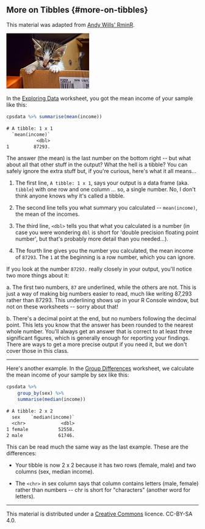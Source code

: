 ## More on Tibbles {#more-on-tibbles}

This material was adapted from
[Andy Wills' RminR](https://ajwills72.github.io/rminr/).



![Kitten that might be called Tibbles. Possibly. Image: [0x010C; CC BY-SA 4.0](https://commons.wikimedia.org/w/index.php?curid=42929793)](media/kitten.jpg)

In the [Exploring Data](#exploring-data-brief) worksheet, you got the mean
income of your sample like this:


```r
cpsdata %>% summarise(mean(income))
```

```
# A tibble: 1 x 1
  `mean(income)`
           <dbl>
1         87293.
```

The answer (the mean) is the last number on the bottom right -- but what about
all that other stuff in the output? What the hell is a tibble? You can safely
ignore the extra stuff but, if you're curious, here's what it all means...

1. The first line, `A tibble: 1 x 1`, says your output is a data frame (aka.
   `tibble`) with one row and one column ... so, a single number. No, I don't
   think anyone knows why it's called a tibble.

2. The second line tells you what summary you calculated -- `mean(income)`, the
   mean of the incomes.

3. The third line, `<dbl>` tells you that what you calculated is a number (in
   case you were wondering `dbl` is short for 'double precision floating point
   number', but that's probably more detail than you needed...).

4. The fourth line gives you the number you calculated, the mean income of
   `87293`. The `1` at the beginning is a row number, which you can ignore.

If you look at the number `87293.` really closely in your output, you'll notice
two more things about it:

a. The first two numbers, `87` are underlined, while the others are not. This is
just a way of making big numbers easier to read, much like writing 87,293 rather
than 87293. This underlining shows up in your R Console window, but not on these
worksheets -- sorry about that!

b. There's a decimal point at the end, but no numbers following the decimal
point. This lets you know that the answer has been rounded to the nearest whole
number. You'll always get an answer that is correct to at least three
significant figures, which is generally enough for reporting your findings.
There are ways to get a more precise output if you need it, but we don't cover
those in this class.

---

Here's another example. In the [Group Differences](#group-differences-briefly) worksheet, we calculate the mean income of your sample by sex like
this:

<!-- LINK THIS TO DATA HANDLING WORKSHOP INSTEAD -->


```r
cpsdata %>%
    group_by(sex) %>%
    summarise(median(income))
```

```
# A tibble: 2 x 2
  sex    `median(income)`
  <chr>             <dbl>
1 female           52558.
2 male             61746.
```

This can be read much the same way as the last example. These are the
differences:

-   Your tibble is now 2 x 2 because it has two rows (female, male) and two
    columns (sex, median income).

-   The `<chr>` in sex column says that column contains letters (male, female)
    rather than numbers -- chr is short for "characters" (another word for
    letters).

---

This material is distributed under a
[Creative Commons](https://creativecommons.org/) licence. CC-BY-SA 4.0.
